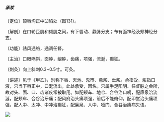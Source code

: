 ##### 承浆

〔定位〕颏唇沟正中凹陷处（图131）。

〔解剖〕在口轮匝肌和颏肌之间，有下唇动、静脉分支；布有面神经及颊神经分支。

〔功能〕祛风通络，通调任督。

〔主治〕口眼㖞斜，面肿，龈肿，齿痛，项强，流涎，癫狂。

〔刺灸〕向上斜刺0.3~0.5寸。可灸。

〔讲述〕见于《甲乙》，别称下唇、天池、鬼市、悬浆、垂浆。承指受，浆指口液，穴当下唇正中，口涎流出，此处承受，因名。穴属手足阳明、任督脉之会所，故对头、面、口、齿诸疾常被取用。如配颊车、地仓、合谷治口㖞，配廉泉治流涎，配颊车、合谷治牙痛；配风府治头痛项强，前后不能俯仰。配印堂治头痛项强，配人中、太冲、中冲治癫狂，配廉泉、人中、哑门、合谷治癔病失语。

![](img/图131.jpg)
